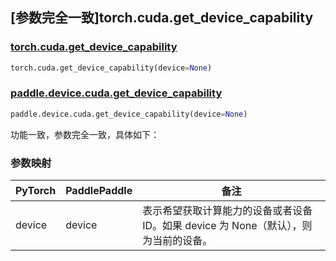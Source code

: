 ## [参数完全一致]torch.cuda.get_device_capability

### [torch.cuda.get_device_capability](https://pytorch.org/docs/stable/generated/torch.cuda.get_device_capability.html#torch.cuda.get_device_capability)

```python
torch.cuda.get_device_capability(device=None)
```

### [paddle.device.cuda.get_device_capability](https://www.paddlepaddle.org.cn/documentation/docs/zh/develop/api/paddle/device/cuda/get_device_capability_cn.html)

```python
paddle.device.cuda.get_device_capability(device=None)
```

功能一致，参数完全一致，具体如下：
### 参数映射
| PyTorch       | PaddlePaddle        | 备注                                                   |
| ------------- |---------------------| ------------------------------------------------------ |
| device        | device              | 表示希望获取计算能力的设备或者设备 ID。如果 device 为 None（默认），则为当前的设备。 |
